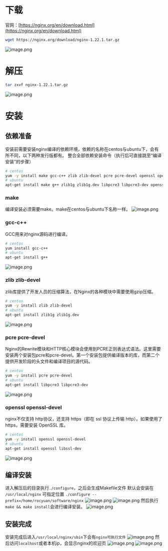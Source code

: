 # 下载
官网：[https://nginx.org/en/download.html](https://nginx.org/en/download.html)
```bash
wget https://nginx.org/download/nginx-1.22.1.tar.gz
```
![image.png](https://cdn.nlark.com/yuque/0/2022/png/2779910/1667280358070-b22fc53c-7b89-49b3-bf4a-b988a6d68497.png#averageHue=%23353331&clientId=u6a976d57-4d95-4&from=paste&height=303&id=u3b6bfd70&originHeight=303&originWidth=761&originalType=binary&ratio=1&rotation=0&showTitle=false&size=36894&status=done&style=none&taskId=u93a0cc67-d2ca-4af0-be39-18637e6a0a3&title=&width=761)
# 解压
```bash
tar zxvf nginx-1.22.1.tar.gz
```
![image.png](https://cdn.nlark.com/yuque/0/2022/png/2779910/1667280627261-c19554bd-bed7-451e-9d14-0ef6c6932cb4.png#averageHue=%2325211f&clientId=u6a976d57-4d95-4&from=paste&height=117&id=u8bb80e38&originHeight=117&originWidth=738&originalType=binary&ratio=1&rotation=0&showTitle=false&size=11573&status=done&style=none&taskId=udf44974f-6648-4af5-aaf6-b78b2257f60&title=&width=738)
# 安装
## 依赖准备
安装前需要安装nginx编译的依赖环境，依赖的名称在centos与ubuntu下，会有所不同，以下两种发行版都有。
整合全部依赖安装命令（执行后可直接跳至“编译安装”的步骤）
```bash
# centos
yum -y install make gcc-c++ zlib zlib-devel pcre pcre-devel openssl openssl-devel
# ubuntu
apt-get install make g++ zlib1g zlib1g.dev libpcre3 libpcre3-dev openssl libssl-dev
```
### make
编译安装必须需要make。make在centos与ubuntu下名称一样。
![image.png](https://cdn.nlark.com/yuque/0/2022/png/2779910/1667281604773-cab6f93e-5c10-4bf1-b832-e6d891df2048.png#averageHue=%232e2624&clientId=u6a976d57-4d95-4&from=paste&height=128&id=u34d266c8&originHeight=128&originWidth=773&originalType=binary&ratio=1&rotation=0&showTitle=false&size=20254&status=done&style=none&taskId=ud60e8d2d-bc46-47ae-9e96-192b3935048&title=&width=773)
### gcc-c++
GCC用来对nginx源码进行编译。
```bash
# centos
yum install gcc-c++
# ubuntu
apt-get install g++
```
![image.png](https://cdn.nlark.com/yuque/0/2022/png/2779910/1667281579393-e74bd725-3a80-4058-8527-7e551eaeb89e.png#averageHue=%23312724&clientId=u6a976d57-4d95-4&from=paste&height=99&id=tDrJc&originHeight=99&originWidth=744&originalType=binary&ratio=1&rotation=0&showTitle=false&size=16800&status=done&style=none&taskId=u08b8c0c8-6282-49f7-9d13-bdaf17ecb65&title=&width=744)
### zlib zlib-devel
zlib库提供了开发人员的压缩算法，在Nginx的各种模块中需要使用gzip压缩。
```bash
# centos
yum -y install zlib zlib-devel
# ubuntu
apt-get install zlib1g zlib1g.dev
```
![image.png](https://cdn.nlark.com/yuque/0/2022/png/2779910/1667281910971-bb4a0396-22ea-4276-92fe-2111a71c8dba.png#averageHue=%232c2624&clientId=u6a976d57-4d95-4&from=paste&height=528&id=u8f890e58&originHeight=528&originWidth=983&originalType=binary&ratio=1&rotation=0&showTitle=false&size=103577&status=done&style=none&taskId=uaee149f2-d62f-4af5-bbc6-ce2f55bef23&title=&width=983)
### pcre pcre-devel
Nginx的Rewrite模块和HTTP核心模块会使用到PCRE正则表达式语法。这里需要安装两个安装包pcre和pcre-devel。第一个安装包提供编译版本的库，而第二个提供开发阶段的头文件和编译项目的源代码。
```bash
# centos
yum -y install pcre pcre-devel
# ubuntu
apt-get install libpcre3 libpcre3-dev
```
![image.png](https://cdn.nlark.com/yuque/0/2022/png/2779910/1667282126647-1c70c472-46df-4a43-b4d5-920496a9c440.png#averageHue=%232a2523&clientId=u6a976d57-4d95-4&from=paste&height=735&id=u876f6fb9&originHeight=735&originWidth=1057&originalType=binary&ratio=1&rotation=0&showTitle=false&size=142645&status=done&style=none&taskId=udbac28cb-de71-49bc-9949-07dc6014736&title=&width=1057)
### openssl openssl-devel
nginx不仅支持 http协议，还支持 https（即在 ssl 协议上传输 http）。如果使用了 https，需要安装 OpenSSL 库。
```bash
# centos
yum -y install openssl openssl-devel
# ubuntu
apt-get install openssl libssl-dev
```
![image.png](https://cdn.nlark.com/yuque/0/2022/png/2779910/1667282756187-8e509637-5bbb-412f-a3a6-894955663cbf.png#averageHue=%232a2422&clientId=u6a976d57-4d95-4&from=paste&height=478&id=u890a2474&originHeight=478&originWidth=953&originalType=binary&ratio=1&rotation=0&showTitle=false&size=80628&status=done&style=none&taskId=uf8f77ee6-4c32-456c-90a7-7ff2b7a4697&title=&width=953)
## 编译安装
进入解压后的目录执行`./configure`，之后会生成Makefile文件
默认会安装在 `/usr/local/nginx` 可指定位置 `./configure --prefix=/home/rocyuan/software/nginx`
![image.png](https://cdn.nlark.com/yuque/0/2022/png/2779910/1667283630029-24b7aff1-a861-4532-9856-eaa8ca076505.png#averageHue=%23262221&clientId=u6a976d57-4d95-4&from=paste&height=253&id=u1e2165dd&originHeight=253&originWidth=740&originalType=binary&ratio=1&rotation=0&showTitle=false&size=32585&status=done&style=none&taskId=ud01e92be-9bfc-46ce-b0c7-c5195d2b1a8&title=&width=740)
![image.png](https://cdn.nlark.com/yuque/0/2022/png/2779910/1667283686566-1af78dea-c8a2-48fa-a13f-0418962282e4.png#averageHue=%23282524&clientId=u6a976d57-4d95-4&from=paste&height=110&id=uc8aab938&originHeight=110&originWidth=904&originalType=binary&ratio=1&rotation=0&showTitle=false&size=9212&status=done&style=none&taskId=u9009eeda-9f51-4fb3-99c9-2ec139b7dba&title=&width=904)
然后执行`make && make install`会进行编译安装。
![image.png](https://cdn.nlark.com/yuque/0/2022/png/2779910/1667283758640-aad40614-0c0d-437f-8778-d5f24aec103d.png#averageHue=%23252221&clientId=u6a976d57-4d95-4&from=paste&height=218&id=u117faf22&originHeight=218&originWidth=927&originalType=binary&ratio=1&rotation=0&showTitle=false&size=30873&status=done&style=none&taskId=ud15c0c02-e219-42f3-8f9c-fe1e8cc266e&title=&width=927)
## 安装完成
安装完成后进入`/usr/local/nginx/sbin`下会有`nginx可执行文件`
![image.png](https://cdn.nlark.com/yuque/0/2022/png/2779910/1667283916365-b2dda918-ffa4-4ace-855d-fd7bcc5a2088.png#averageHue=%232a2423&clientId=u6a976d57-4d95-4&from=paste&height=180&id=uaefcd9b1&originHeight=180&originWidth=584&originalType=binary&ratio=1&rotation=0&showTitle=false&size=9730&status=done&style=none&taskId=uf0ea9ce3-35b7-4a5c-8d7a-c30fef13bc3&title=&width=584)
然后访问`localhost`或者本机ip，会显示nginx的欢迎页
![image.png](https://cdn.nlark.com/yuque/0/2022/png/2779910/1667284060028-2374d7e2-5c70-4c3e-a3a1-89af0666fd2b.png#averageHue=%23272422&clientId=u6a976d57-4d95-4&from=paste&height=392&id=u37a9c51e&originHeight=392&originWidth=854&originalType=binary&ratio=1&rotation=0&showTitle=false&size=42965&status=done&style=none&taskId=u5658a272-a229-455e-b943-94de6e44537&title=&width=854)
![image.png](https://cdn.nlark.com/yuque/0/2022/png/2779910/1667284140768-71a43676-c65f-4b16-8e99-aa0aa32cb4f0.png#averageHue=%23fdfdfc&clientId=u6a976d57-4d95-4&from=paste&height=599&id=u5d88de3b&originHeight=599&originWidth=1523&originalType=binary&ratio=1&rotation=0&showTitle=false&size=27451&status=done&style=none&taskId=u8c305390-67cc-49ed-a009-d0684dc60af&title=&width=1523)

